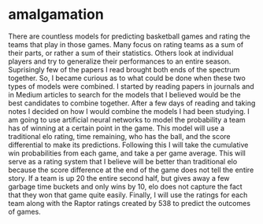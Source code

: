 # amalgamation

There are countless models for predicting basketball games and rating the teams that play in those games. Many focus on rating teams as a sum of their parts, or rather a sum of their statistics. Others look at individual players and try to generalize their performances to an entire season. Suprisingly few of the papers I read brought both ends of the spectrum together. So, I became curious as to what could be done when these two types of models were combined.
I started by reading papers in journals and in Medium articles to search for the models that I believed would be the best candidates to combine together. After a few days of reading and taking notes I decided on how I would combine the models I had been studying.
I am going to use artificial neural networks to model the probability a team has of winning at a certain point in the game. This model will use a traditional elo rating, time remaining, who has the ball, and the score differential to make its predictions.
Following this I will take the cumulative win probabilities from each game, and take a per game average. This will serve as a rating system that I believe will be better than traditional elo because the score difference at the end of the game does not tell the entire story. If a team is up 20 the entire second half, but gives away a few garbage time buckets and only wins by 10, elo does not capture the fact that they won that game quite easily.
Finally, I will use the ratings for each team along with the Raptor ratings created by 538 to predict the outcomes of games.
